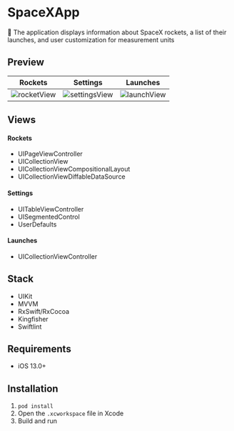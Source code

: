 # SpaceXApp
📱 The application displays information about SpaceX rockets, a list of their launches, and user customization for measurement units

## Preview
| Rockets | Settings | Launches |
:---:|:---:|:---:
![rocketView](https://github.com/bbetsey/SpaceXApp/assets/70851552/d89d3be9-d419-49be-bc7b-acd2583cf652) | ![settingsView](https://github.com/bbetsey/SpaceXApp/assets/70851552/b97543f3-2f7b-43d9-9b09-80193ae7efc6) | ![launchView](https://github.com/bbetsey/SpaceXApp/assets/70851552/e7b426b0-6ac0-44f1-9273-498a9d9a258b)

## Views

#### Rockets
* UIPageViewController
* UICollectionView
* UICollectionViewCompositionalLayout
* UICollectionViewDiffableDataSource

#### Settings
* UITableViewController
* UISegmentedControl
* UserDefaults

#### Launches
* UICollectionViewController

## Stack
* UIKit
* MVVM
* RxSwift/RxCocoa
* Kingfisher
* Swiftlint

## Requirements
* iOS 13.0+

## Installation
1. `pod install`
2. Open the `.xcworkspace` file in Xcode
3. Build and run
